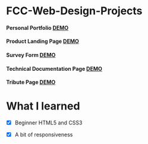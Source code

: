 # FCC-Web-Design-Projects
#### Personal Portfolio  [DEMO](https://codepen.io/rastko-dimitrijevic/full/WywWzK)
#### Product Landing Page  [DEMO](https://codepen.io/rastko-dimitrijevic/full/KeVgbP)
#### Survey Form  [DEMO](https://codepen.io/rastko-dimitrijevic/full/MXKawQ)
#### Technical Documentation Page  [DEMO](https://codepen.io/rastko-dimitrijevic/full/oyxMxJ)
#### Tribute Page  [DEMO](https://codepen.io/rastko-dimitrijevic/full/RJrPKv) 

# What I learned

 * [x] Beginner HTML5 and CSS3
 * [x] A bit of responsiveness
 


